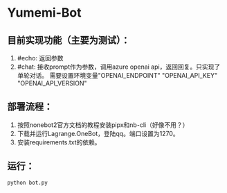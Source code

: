 # Yumemi-Bot

## 目前实现功能（主要为测试）：
1. \#echo: 返回参数
2. \#chat: 接收prompt作为参数，调用azure openai api，返回回复。只实现了单轮对话。
需要设置环境变量"OPENAI_ENDPOINT" "OPENAI_API_KEY"  "OPENAI_API_VERSION"

## 部署流程：
1. 按照nonebot2官方文档的教程安装pipx和nb-cli（好像不用？）
2. 下载并运行Lagrange.OneBot，登陆qq。端口设置为1270。
3. 安装requirements.txt的依赖。

## 运行：
```
python bot.py
```